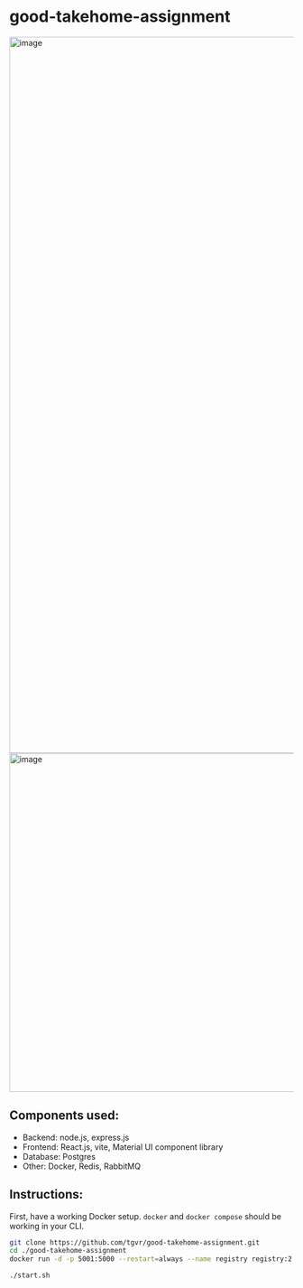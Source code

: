 # good-takehome-assignment

<img width="1269" alt="image" src="https://github.com/tgvr/good-takehome-assignment/assets/18230127/7b231dd2-b1cb-4204-ba85-4f169363c23d">
<img width="600" alt="image" src="https://github.com/tgvr/good-takehome-assignment/assets/18230127/d9d82fa1-adda-41d4-abe1-2229bd8e2362">

## Components used:

- Backend: node.js, express.js
- Frontend: React.js, vite, Material UI component library
- Database: Postgres
- Other: Docker, Redis, RabbitMQ

## Instructions:

First, have a working Docker setup. `docker` and `docker compose` should be working in your CLI.

```bash
git clone https://github.com/tgvr/good-takehome-assignment.git
cd ./good-takehome-assignment
docker run -d -p 5001:5000 --restart=always --name registry registry:2

./start.sh
```
